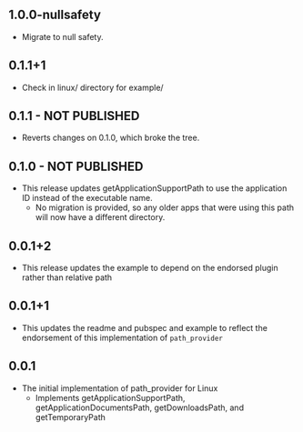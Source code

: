 ## 1.0.0-nullsafety

* Migrate to null safety.

## 0.1.1+1

* Check in linux/ directory for example/

## 0.1.1	- NOT PUBLISHED
* Reverts changes on 0.1.0, which broke the tree.


## 0.1.0	- NOT PUBLISHED
* This release updates getApplicationSupportPath to use the application ID instead of the executable name.
  * No migration is provided, so any older apps that were using this path will now have a different directory.

## 0.0.1+2
* This release updates the example to depend on the endorsed plugin rather than relative path

## 0.0.1+1
* This updates the readme and pubspec and example to reflect the endorsement of this implementation of `path_provider`

## 0.0.1
* The initial implementation of path_provider for Linux
  * Implements getApplicationSupportPath, getApplicationDocumentsPath, getDownloadsPath, and getTemporaryPath

